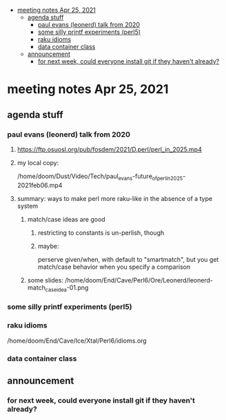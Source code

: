- [meeting notes Apr 25, 2021](#org8d13609)
  - [agenda stuff](#org361004f)
    - [paul evans (leonerd) talk from 2020](#org427fb54)
    - [some silly printf experiments (perl5)](#org00a3741)
    - [raku idioms](#orgc2a88a2)
    - [data container class](#orgc0779ce)
  - [announcement](#org1aa7291)
    - [for next week, could everyone install git if they haven't already?](#org6a59d05)


<a id="org8d13609"></a>

# meeting notes Apr 25, 2021


<a id="org361004f"></a>

## agenda stuff


<a id="org427fb54"></a>

### paul evans (leonerd) talk from 2020

1.  <https://ftp.osuosl.org/pub/fosdem/2021/D.perl/perl_in_2025.mp4>

2.  my local copy:

    /home/doom/Dust/Video/Tech/paul<sub>evans</sub>-future<sub>of</sub><sub>perl</sub><sub>in</sub><sub>2025</sub>-2021feb06.mp4

3.  summary: ways to make perl more raku-like in the absence of a type system

    1.  match/case ideas are good
    
        1.  restricting to constants is un-perlish, though
        
        2.  maybe:
        
            perserve given/when, with default to "smartmatch", but you get match/case behavior when you specify a comparison
    
    2.  some slides: /home/doom/End/Cave/Perl6/Ore/Leonerd/leonerd-match<sub>case</sub><sub>idea</sub>-01.png


<a id="org00a3741"></a>

### some silly printf experiments (perl5)


<a id="orgc2a88a2"></a>

### raku idioms

/home/doom/End/Cave/Ice/Xtal/Perl6/idioms.org


<a id="orgc0779ce"></a>

### data container class


<a id="org1aa7291"></a>

## announcement


<a id="org6a59d05"></a>

### for next week, could everyone install git if they haven't already?

